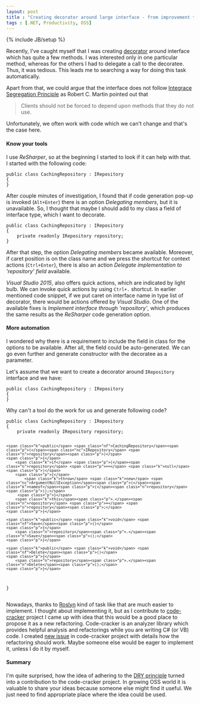 ```yaml
---
layout: post
title : "Creating decorator around large interface - from improvement to contribution"
tags : [.NET, Productivity, OSS]
---
```

{% include JB/setup %}

Recently, I've caught myself that I was creating [decorator](https://en.wikipedia.org/wiki/Decorator_pattern) around interface which has quite a few methods. I was interested only in one particular method, whereas for the others I had to delegate a call to the decoratee. Thus, it was tedious. This leads me to searching a way for doing this task automatically. 

Apart from that, we could argue that the interface does not follow [Integrace Segregation Principle](https://en.wikipedia.org/wiki/Interface_segregation_principle) as Robert C. Martin pointed out that
>Clients should not be forced to depend upon methods that they do not use. 

Unfortunately, we often work with code which we can't change and that's the case here.

#### Know your tools

I use *ReSharper*, so at the beginning I started to look if it can help with that. I started with the following code:

<div class="highlight"><pre><code class="language-csharp" data-lang="csharp"><span class="k">public</span> <span class="k">class</span> <span class="nc">CachingRepository</span> <span class="p">:</span> <span class="nc">IRepository</span>
<span class="p">{</span>
<span class="p">}</span>
</code></pre></div>

After couple minutes of investigation, I found that if code generation pop-up is invoked (`Alt+Enter`) there is an option *Delegating members*, but it is unavailable. So, I thought that maybe I should add to my class a field of interface type, which I want to decorate.

<div class="highlight"><pre><code class="language-csharp" data-lang="csharp"><span class="k">public</span> <span class="k">class</span> <span class="nc">CachingRepository</span> <span class="p">:</span> <span class="nc">IRepository</span>
<span class="p">{</span>
    <span class="k">private</span> <span class="k">readonly</span> <span class="nc">IRepository</span> <span class="n">repository</span><span class="p">;</span>
<span class="p">}</span>
</code></pre></div>

After that step, the option *Delegating members* became available. Moreover, if caret position is on the class name and we press the shortcut for context actions (`Ctrl+Enter`), there is also an action *Delegate implementation to 'repository' field* available.

*Visual Studio 2015*, also offers quick actions, which are indicated by light bulb. We can invoke quick actions by using `Ctrl+.` shortcut. In earlier mentioned code snippet, if we put caret on interface name in type list of decorator, there would be actions offered by *Visual Studio*. One of the available fixes is *Implement interface through 'repository'*, which produces the same results as the *ReSharper* code generation option.

#### More automation

I wondered why there is a requirement to include the field in class for the options to be available. After all, the field could be auto-generated. We can go even further and generate constructor with the decoratee as a parameter. 

Let's assume that we want to create a decorator around `IRepository` interface and we have:

<div class="highlight"><pre><code class="language-csharp" data-lang="csharp"><span class="k">public</span> <span class="k">class</span> <span class="nc">CachingRepository</span> <span class="p">:</span> <span class="nc">IRepository</span>
<span class="p">{</span>
<span class="p">}</span>
</code></pre></div>

Why can't a tool do the work for us and generate following code?

<div class="highlight"><pre><code class="language-csharp" data-lang="csharp"><span class="k">public</span> <span class="k">class</span> <span class="nc">CachingRepository</span> <span class="p">:</span> <span class="nc">IRepository</span>
<span class="p">{</span>
    <span class="k">private</span> <span class="k">readonly</span> <span class="nc">IRepository</span> <span class="n">repository</span><span class="p">;</span>

    <span class="k">public</span> <span class="nf">CachingRepository</span><span class="p">(</span><span class="nc">IRepository</span> <span class="n">repository</span><span class="p">)</span>
    <span class="p">{</span>
        <span class="k">if</span> <span class="p">(</span><span class="n">repository</span> <span class="p">==</span> <span class="k">null</span><span class="p">)</span>
        <span class="p">{</span>
            <span class="k">throw</span> <span class="k">new</span> <span class="nc">ArgumentNullException</span><span class="p">(</span><span class="k">nameof</span><span class="p">(</span><span class="n">repository</span><span class="p">));</span>
         <span class="p">}</span>
        <span class="k">this</span><span class="p">.</span><span class="n">repository</span> <span class="p">=</span> <span class="n">repository</span><span class="p">;</span>
    <span class="p">}</span>

    <span class="k">public</span> <span class="k">void</span> <span class="nf">Save</span><span class="p">()</span>
    <span class="p">{</span>
        <span class="n">repository</span><span class="p">.</span><span class="n">Save</span><span class="p">();</span>
    <span class="p">}</span>

    <span class="k">public</span> <span class="k">void</span> <span class="nf">Delete</span><span class="p">()</span>
    <span class="p">{</span>
        <span class="n">repository</span><span class="p">.</span><span class="n">Delete</span><span class="p">();</span>
    <span class="p">}</span>
<span class="p">}</span>
</code></pre></div>

Nowadays, thanks to [Roslyn](https://github.com/dotnet/roslyn) kind of task like that are much easier to implement. I thought about implementing it, but as I contribute to [code-cracker](https://github.com/code-cracker/code-cracker) project I came up with idea that this would be a good place to propose it as a new refactoring. Code-cracker is an analyzer library which provides helpful analysis and refactorings while you are writing C# (or VB) code. I created [new issue](https://github.com/code-cracker/code-cracker/issues/572) in code-cracker project with details how the refactoring should work. Maybe someone else would be eager to implement it, unless I do it by myself.

#### Summary
I'm quite surprised, how the idea of adhering to the [DRY principle](https://en.wikipedia.org/wiki/Don't_repeat_yourself) turned into a contribution to the code-cracker project. In growing OSS world it is valuable to share your ideas because someone else might find it useful. We just need to find appropriate place where the idea could be used.